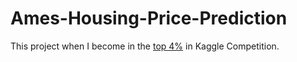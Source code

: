 # Ames-Housing-Price-Prediction
This project when I become in the [top 4%](https://www.kaggle.com/malikafuhamid/competitions) in Kaggle Competition.
